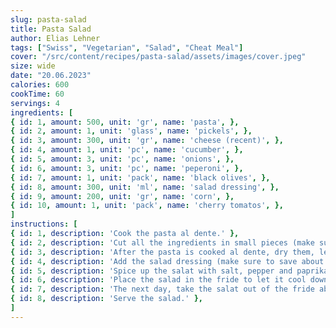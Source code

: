```yaml
---
slug: pasta-salad
title: Pasta Salad
author: Elias Lehner
tags: ["Swiss", "Vegetarian", "Salad", "Cheat Meal"]
cover: "/src/content/recipes/pasta-salad/assets/images/cover.jpeg"
size: wide
date: "20.06.2023"
calories: 600
cookTime: 60
servings: 4
ingredients: [
{ id: 1, amount: 500, unit: 'gr', name: 'pasta', },
{ id: 2, amount: 1, unit: 'glass', name: 'pickels', },
{ id: 3, amount: 300, unit: 'gr', name: 'cheese (recent)', },
{ id: 4, amount: 1, unit: 'pc', name: 'cucumber', },
{ id: 5, amount: 3, unit: 'pc', name: 'onions', },
{ id: 6, amount: 3, unit: 'pc', name: 'peperoni', },
{ id: 7, amount: 1, unit: 'pack', name: 'black olives', },
{ id: 8, amount: 300, unit: 'ml', name: 'salad dressing', },
{ id: 9, amount: 200, unit: 'gr', name: 'corn', },
{ id: 10, amount: 1, unit: 'pack', name: 'cherry tomatos', },
]
instructions: [
{ id: 1, description: 'Cook the pasta al dente.' },
{ id: 2, description: 'Cut all the ingredients in small pieces (make sure to remove the inner part of the cucumber).' },
{ id: 3, description: 'After the pasta is cooked al dente, dry them, let them cool down and add the other ingerdients.' },
{ id: 4, description: 'Add the salad dressing (make sure to save about 1/4 of the dressing).' },
{ id: 5, description: 'Spice up the salat with salt, pepper and paprika.' },
{ id: 6, description: 'Place the salad in the fride to let it cool down and let the dressing soak in.' },
{ id: 7, description: 'The next day, take the salat out of the fride about 30 minutes before you serve it and add the rest of the dressing to it.' },
{ id: 8, description: 'Serve the salad.' },
]
---
```

